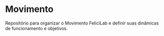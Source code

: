 # Movimento
Repositório para organizar o Movimento FeliciLab e definir suas dinâmicas de funcionamento e objetivos.
